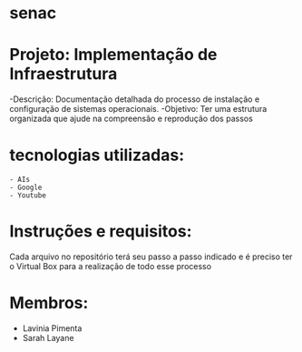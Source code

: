 # senac

# Projeto: Implementação de Infraestrutura
  -Descrição: Documentação detalhada do processo de instalação e configuração de sistemas operacionais.
  -Objetivo: Ter uma estrutura organizada que ajude na compreensão e reprodução dos passos
 
  # tecnologias utilizadas:
    - AIs
    - Google
    - Youtube
 
  # Instruções e requisitos:
   Cada arquivo no repositório terá seu passo a passo indicado e é preciso ter o Virtual Box para a realização de todo esse processo
  
  # Membros: 
   - Lavinia Pimenta
   - Sarah Layane

